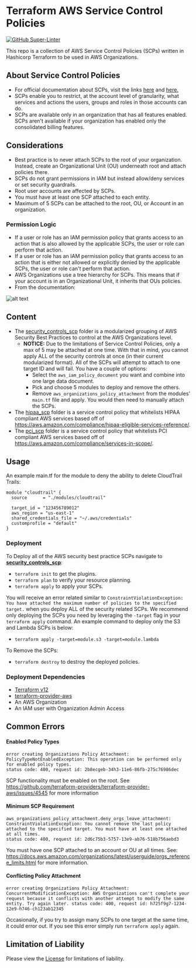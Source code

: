 # Terraform AWS Service Control Policies

[![GitHub Super-Linter](https://github.com/ScaleSec/terraform_aws_scp/workflows/Lint%20Code%20Base/badge.svg)](https://github.com/marketplace/actions/super-linter)

This repo is a collection of AWS Service Control Policies (SCPs) written in Hashicorp Terraform to be used in AWS Organizations.

## About Service Control Policies

- For official documentation about SCPs, visit the links [here](https://docs.aws.amazon.com/organizations/latest/userguide/orgs_manage_policies_scp.html) and [here.](https://docs.aws.amazon.com/organizations/latest/userguide/orgs_manage_policies_about-scps.html)
- SCPs enable you to restrict, at the account level of granularity, what services and actions the users, groups and roles in those accounts can do.
- SCPs are available only in an organization that has all features enabled. SCPs aren't available if your organization has enabled only the consolidated billing features.

## Considerations

- Best practice is to never attach SCPs to the root of your organization. Instead, create an Organizational Unit (OU) underneath root and attach policies there.
- SCPs do not grant permissions in IAM but instead allow/deny services or set security guardrails.
- Root user accounts are affected by SCPs.
- You must have at least one SCP attached to each entity.
- Maximum of 5 SCPs can be attached to the root, OU, or Account in an organization.

### Permission Logic

- If a user or role has an IAM permission policy that grants access to an action that is also allowed by the applicable SCPs, the user or role can perform that action.
- If a user or role has an IAM permission policy that grants access to an action that is either not allowed or explicitly denied by the applicable SCPs, the user or role can't perform that action.
- AWS Organizations use a tree hierarchy for SCPs. This means that if your account is in an Organizational Unit, it inherits that OUs policies.
- From the documentation:

![alt text](https://docs.aws.amazon.com/organizations/latest/userguide/images/How_SCP_Permissions_Work.png "SCP Venn Diagram")

## Content

- The [security_controls_scp](security_controls_scp/) folder is a modularized grouping of AWS Security Best Practices to control at the AWS Organizations level.
  - __NOTICE:__ Due to the limitations of Service Control Policies, only a max of 5 may be attached at one time. With that in mind, you cannot apply ALL of the security controls at once (in their current modularized format). All of the SCPs will attempt to attach to one target ID and will fail. You have a couple of options:
    - Select the `aws_iam_policy_document` you want and combine into one large data document.
    - Pick and choose 5 modules to deploy and remove the others.
    - Remove `aws_organizations_policy_attachment` from the modules' `main.tf` file and apply. You would then need to manually attach the SCPs.
- The [hipaa_scp](compliance_scp/hipaa_scp/) folder is a service control policy that whitelists HIPAA compliant AWS services based off of https://aws.amazon.com/compliance/hipaa-eligible-services-reference/.
- The [pci_scp](compliance_scp/pci_scp/) folder is a service control policy that whitelists PCI compliant AWS services based off of https://aws.amazon.com/compliance/services-in-scope/.

## Usage

An example main.tf for the module to deny the ability to delete CloudTrail Trails:

```hcl
module "cloudtrail" {
  source      = "./modules/cloudtrail"

  target_id = "123456789012"
  aws_region = "us-east-1"
  shared_credentials_file = "~/.aws/credentials"
  customprofile = "default"
}
```
### Deployment

To Deploy all of the AWS security best practice SCPs navigate to [__security_controls_scp__](./security_controls_scp):
- `terraform init` to get the plugins.
- `terraform plan` to verify your resource planning.
- `terraform apply` to apply your SCPs.

You will receive an error related similar to `ConstraintViolationException: You have attached the maximum number of policies to the specified target.` when you deploy ALL of the security related SCPs. We recommend only deploying the SCPs you need by leveraging the `-target` flag in your `terraform apply` command. An example command to deploy only the S3 and Lambda SCPs is below:
- `terraform apply -target=module.s3 -target=module.lambda`

To Remove the SCPs:
- `terraform destroy` to destroy the deployed policies.

### Deployment Dependencies

- [Terraform v12](https://www.terraform.io/downloads.html)
- [terraform-provider-aws](https://github.com/terraform-providers/terraform-provider-aws)
- An AWS Organization
- An IAM user with Organization Admin Access

## Common Errors 

#### Enabled Policy Types

```
error creating Organizations Policy Attachment: PolicyTypeNotEnabledException: This operation can be performed only for enabled policy types.  
status code: 400, request id: 2b8ecgeb-34h3-11e6-86fb-275c76986dec
```

SCP functionality must be enabled on the root.  See https://github.com/terraform-providers/terraform-provider-aws/issues/4545 for more information 

#### Minimum SCP Requirement

```
aws_organizations_policy_attachment.deny_orgs_leave_attachment: ConstraintViolationException: You cannot remove the last policy attached to the specified target. You must have at least one attached at all times.
status code: 400, request id: 2d6c75b3-5757-13e9-ab76-518b756aebd3
```

You must have one SCP attached to an account or OU at all times. See: https://docs.aws.amazon.com/organizations/latest/userguide/orgs_reference_limits.html for more information.

#### Conflicting Policy Attachment

```
error creating Organizations Policy Attachment: ConcurrentModificationException: AWS Organizations can't complete your request because it conflicts with another attempt to modify the same entity. Try again later. status code: 400, request id: h725f9g7-1234-12e9-h746-ch123ab12345
```

Occasionally, if you try to assign many SCPs to one target at the same time, it could error out. If you see this error simply run `terraform apply` again.

## Limitation of Liability

Please view the [License](LICENSE) for limitations of liability. 

